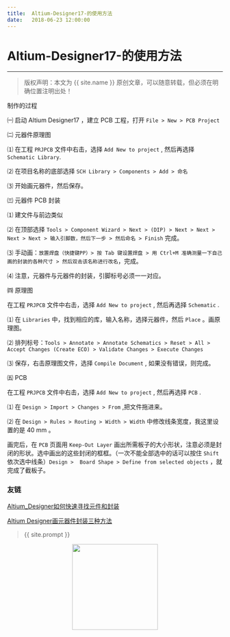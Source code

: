 ```yaml
---            
title:  Altium-Designer17-的使用方法
date:   2018-06-23 12:00:00
---
```

# Altium-Designer17-的使用方法

***
> 版权声明：本文为 {{ site.name }} 原创文章，可以随意转载，但必须在明确位置注明出处！

制作的过程

㈠ 启动 Altium Designer17 ，建立 PCB 工程，打开 `File > New > PCB Project`

㈡ 元器件原理图

⑴ 在工程 `PRJPCB` 文件中右击，选择 `Add New to project` , 然后再选择 `Schematic Library`.

⑵ 在项目名称的底部选择 `SCH Library > Components > Add > 命名`

⑶ 开始画元器件，然后保存。

㈢ 元器件 PCB 封装

⑴ 建文件与前边类似

⑵ 在顶部选择 `Tools > Component Wizard > Next > (DIP) > Next > Next > Next > Next > 输入引脚数，然后下一步 > 然后命名 > Finish` 完成。

⑶ 手动画：`放置焊盘（快捷键PP）> 按 Tab 键设置焊盘 > 用 Ctrl+M 准确测量一下自己画的封装的各种尺寸 > 然后双击该名称进行改名`，完成。

⑷ 注意，元器件与元器件的封装，引脚标号必须一一对应。

㈣ 原理图

在工程 `PRJPCB` 文件中右击，选择 `Add New to project` , 然后再选择 `Schematic` .

⑴ 在 `Libraries` 中，找到相应的库，输入名称，选择元器件，然后 `Place` 。画原理图。

⑵ 排列标号：`Tools > Annotate > Annotate Schematics > Reset > All > Accept Changes (Create ECO) > Validate Changes > Execute Changes`

⑶ 保存，右击原理图文件，选择 `Compile Document` , 如果没有错误，则完成。

㈤ PCB

在工程 `PRJPCB` 文件中右击，选择 `Add New to project` , 然后再选择 `PCB` .

⑴ 在 `Design > Import > Changes > From` ,把文件拖进来。

⑵ 在 `Design > Rules > Routing > Width > Width` 中修改线条宽度，我这里设置的是 40 mm 。

画完后，在 `PCB` 页面用 `Keep-Out Layer` 画出所需板子的大小形状，注意必须是封闭的形状。选中画出的这些封闭的框框。（一次不能全部选中的话可以按住 `Shift` 依次选中线条）`Design >  Board Shape > Define from selected objects` ，就完成了截板子。

### 友链

<a href="https://blog.csdn.net/kobesdu/article/details/17961143">Altium_Designer如何快速寻找元件和封装</a>

<a href="https://blog.csdn.net/android_lover2014/article/details/55006789">Altium Designer画元器件封装三种方法</a>

> {{ site.prompt }}

<div  align="center">
<img src="https://rengui520.github.io/images/wechart.jpg" width = "200" height = "200"/>